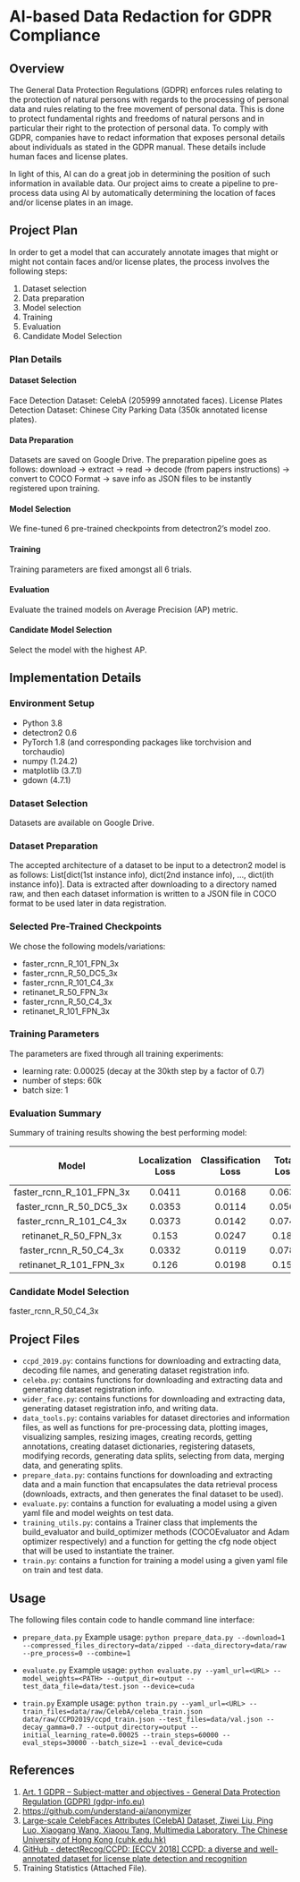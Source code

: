 # AI-based Data Redaction for GDPR Compliance

## Overview
The General Data Protection Regulations (GDPR) enforces rules relating to the protection of natural persons with regards to the processing of personal data and rules relating to the free movement of personal data. This is done to protect fundamental rights and freedoms of natural persons and in particular their right to the protection of personal data. To comply with GDPR, companies have to redact information that exposes personal details about individuals as stated in the GDPR manual. These details include human faces and license plates.

In light of this, AI can do a great job in determining the position of such information in available data. Our project aims to create a pipeline to pre-process data using AI by automatically determining the location of faces and/or license plates in an image.

## Project Plan
In order to get a model that can accurately annotate images that might or might not contain faces and/or license plates, the process involves the following steps:
1. Dataset selection
2. Data preparation
3. Model selection
4. Training
5. Evaluation
6. Candidate Model Selection

### Plan Details
#### Dataset Selection
Face Detection Dataset: CelebA (205999 annotated faces).
License Plates Detection Dataset: Chinese City Parking Data (350k annotated license plates).

#### Data Preparation
Datasets are saved on Google Drive. The preparation pipeline goes as follows: download -> extract -> read -> decode (from papers instructions) -> convert to COCO Format -> save info as JSON files to be instantly registered upon training.

#### Model Selection
We fine-tuned 6 pre-trained checkpoints from detectron2’s model zoo.

#### Training
Training parameters are fixed amongst all 6 trials.

#### Evaluation
Evaluate the trained models on Average Precision (AP) metric.

#### Candidate Model Selection
Select the model with the highest AP.

## Implementation Details

### Environment Setup
- Python 3.8
- detectron2 0.6
- PyTorch 1.8 (and corresponding packages like torchvision and torchaudio)
- numpy (1.24.2)
- matplotlib (3.7.1)
- gdown (4.7.1)

### Dataset Selection
Datasets are available on Google Drive.

### Dataset Preparation
The accepted architecture of a dataset to be input to a detectron2 model is as follows: List[dict(1st instance info), dict(2nd instance info), …, dict(ith instance info)]. Data is extracted after downloading to a directory named raw, and then each dataset information is written to a JSON file in COCO format to be used later in data registration.

### Selected Pre-Trained Checkpoints
We chose the following models/variations:
- faster_rcnn_R_101_FPN_3x
- faster_rcnn_R_50_DC5_3x
- faster_rcnn_R_101_C4_3x
- retinanet_R_50_FPN_3x
- faster_rcnn_R_50_C4_3x
- retinanet_R_101_FPN_3x

### Training Parameters
The parameters are fixed through all training experiments:
- learning rate: 0.00025 (decay at the 30kth step by a factor of 0.7)
- number of steps: 60k
- batch size: 1

### Evaluation Summary 
Summary of training results showing the best performing model:

|           Model           | Localization Loss  | Classification Loss  | Total Loss  | Average Precision (AP) |
|:-------------------------:|:------------------:|:--------------------:|:-----------:|:----------------------:|
| faster_rcnn_R_101_FPN_3x  |       0.0411       |        0.0168        |   0.0636    |          70.6          |
|  faster_rcnn_R_50_DC5_3x  |       0.0353       |        0.0114        |   0.0566    |         72.11          |
|  faster_rcnn_R_101_C4_3x  |       0.0373       |        0.0142        |   0.0744    |         71.76          |
|   retinanet_R_50_FPN_3x   |       0.153        |        0.0247        |    0.182    |         71.08          |
|  faster_rcnn_R_50_C4_3x   |       0.0332       |        0.0119        |   0.0789    |       **75.72**        |
|  retinanet_R_101_FPN_3x   |       0.126        |        0.0198        |    0.156    |         68.98          |

### Candidate Model Selection
faster_rcnn_R_50_C4_3x

## Project Files
- `ccpd_2019.py`: contains functions for downloading and extracting data, decoding file names, and generating dataset registration info.
- `celeba.py`: contains functions for downloading and extracting data and generating dataset registration info.
- `wider_face.py`: contains functions for downloading and extracting data, generating dataset registration info, and writing data.
- `data_tools.py`: contains variables for dataset directories and information files, as well as functions for pre-processing data, plotting images, visualizing samples, resizing images, creating records, getting annotations, creating dataset dictionaries, registering datasets, modifying records, generating data splits, selecting from data, merging data, and generating splits.
- `prepare_data.py`: contains functions for downloading and extracting data and a main function that encapsulates the data retrieval process (downloads, extracts, and then generates the final dataset to be used).
- `evaluate.py`: contains a function for evaluating a model using a given yaml file and model weights on test data.
- `training_utils.py`: contains a Trainer class that implements the build_evaluator and build_optimizer methods (COCOEvaluator and Adam optimizer respectively) and a function for getting the cfg node object that will be used to instantiate the trainer.
- `train.py`: contains a function for training a model using a given yaml file on train and test data.

## Usage
The following files contain code to handle command line interface:
- `prepare_data.py`
Example usage: `python prepare_data.py --download=1 --compressed_files_directory=data/zipped --data_directory=data/raw --pre_process=0 --combine=1`

- `evaluate.py`
Example usage: `python evaluate.py --yaml_url=<URL> --model_weights=<PATH> --output_dir=output --test_data_file=data/test.json --device=cuda`

- `train.py`
Example usage: `python train.py --yaml_url=<URL> --train_files=data/raw/CelebA/celeba_train.json data/raw/CCPD2019/ccpd_train.json --test_files=data/val.json --decay_gamma=0.7 --output_directory=output --initial_learning_rate=0.00025 --train_steps=60000 --eval_steps=30000 --batch_size=1 --eval_device=cuda`

## References
1. [Art. 1 GDPR – Subject-matter and objectives - General Data Protection Regulation (GDPR) (gdpr-info.eu)](https://gdpr-info.eu/art-1-gdpr/)
2. https://github.com/understand-ai/anonymizer
3. [Large-scale CelebFaces Attributes (CelebA) Dataset, Ziwei Liu, Ping Luo, Xiaogang Wang, Xiaoou Tang, Multimedia Laboratory, The Chinese University of Hong Kong (cuhk.edu.hk)](http://mmlab.ie.cuhk.edu.hk/projects/CelebA.html)
4. [GitHub - detectRecog/CCPD: [ECCV 2018] CCPD: a diverse and well-annotated dataset for license plate detection and recognition](https://github.com/detectRecog/CCPD)
5. Training Statistics (Attached File).